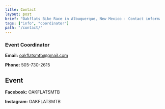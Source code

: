 ```yaml
---
title: Contact 
layout: post
brief: "Oakflats Bike Race in Albuquerque, New Mexico : Contact information of Race coordinator"
tags: ["info", "coordinator"]
path: "/contact/"
---
```


### Event Coordinator

**Email:** oakflatsmtb@gmail.com

**Phone:** 505-730-2615

## Event

**Facebook:** OAKFLATSMTB

**Instagram:** OAKFLATSMTB

